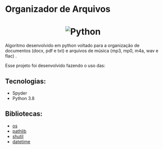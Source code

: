 # Organizador de Arquivos
<h1 align='center' >
  <img alt='Python' src='https://imgur.com/zJCHJvU' />
</h1>

Algoritmo desenvolvido em python voltado para a organização de documentos (docx, pdf e txt) e arquivos de música (mp3, mp0, m4a, wav e flac) .

Esse projeto foi desenvolvido fazendo o uso das:

## Tecnologias:

- Spyder
- Python 3.8

## Bibliotecas:

- [os](https://docs.python.org/pt-br/3.8/library/os.html)
- [pathlib](https://docs.python.org/pt-br/3.8/library/pathlib.html)
- [shutil](https://docs.python.org/pt-br/3.8/library/shutil.html)
- [datetime](https://docs.python.org/pt-br/3.8/library/datetime.html)
